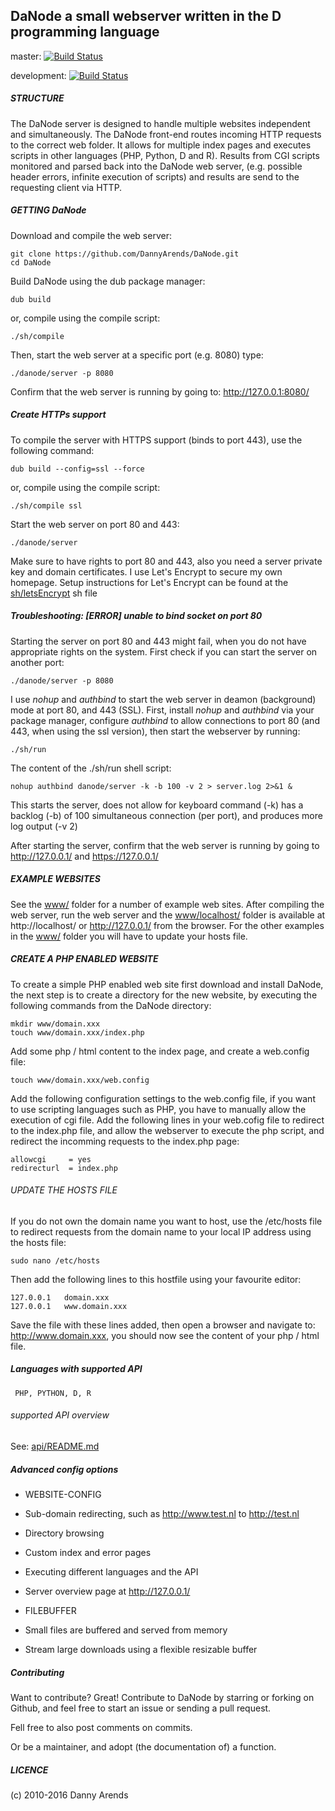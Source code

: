 DaNode a small webserver written in the D programming language
--------------------------------------------------------------

master: [![Build Status](https://travis-ci.org/DannyArends/DaNode.svg?branch=master)](https://travis-ci.org/DannyArends/DaNode)

development: [![Build Status](https://travis-ci.org/DannyArends/DaNode.svg?branch=development)](https://travis-ci.org/DannyArends/DaNode)

##### STRUCTURE

The DaNode server is designed to handle multiple websites independent and simultaneously. 
The DaNode front-end routes incoming HTTP requests to the correct web folder. It allows 
for multiple index pages and executes scripts in other languages (PHP, Python, D and R). 
Results from CGI scripts monitored and parsed back into the DaNode web server, (e.g. 
possible header errors, infinite execution of scripts) and results are send to the 
requesting client via HTTP.

##### GETTING DaNode

Download and compile the web server:

    git clone https://github.com/DannyArends/DaNode.git
    cd DaNode

Build DaNode using the dub package manager:

    dub build

or, compile using the compile script:

    ./sh/compile

Then, start the web server at a specific port (e.g. 8080) type:

    ./danode/server -p 8080

Confirm that the web server is running by going to: http://127.0.0.1:8080/

##### Create HTTPs support

To compile the server with HTTPS support (binds to port 443), use the following command:

    dub build --config=ssl --force

or, compile using the compile script:

    ./sh/compile ssl

Start the web server on port 80 and 443:

    ./danode/server

Make sure to have rights to port 80 and 443, also you need a server private key and domain 
certificates. I use Let's Encrypt to secure my own homepage. Setup instructions for Let's 
Encrypt can be found at the [sh/letsEncrypt](sh/letsEncrypt) sh file

##### Troubleshooting: [ERROR]  unable to bind socket on port 80

Starting the server on port 80 and 443 might fail, when you do not have appropriate 
rights on the system. First check if you can start the server on another port:

    ./danode/server -p 8080

I use _nohup_ and _authbind_ to start the web server in deamon (background) mode at port 80, and 443 (SSL). 
First, install _nohup_ and _authbind_ via your package manager, configure _authbind_ to allow 
connections to port 80 (and 443, when using the ssl version), then start the webserver by running:

    ./sh/run

The content of the ./sh/run shell script:

    nohup authbind danode/server -k -b 100 -v 2 > server.log 2>&1 &

This starts the server, does not allow for keyboard command (-k) has a backlog (-b) 
of 100 simultaneous connection (per port), and produces more log output (-v 2)

After starting the server, confirm that the web server is running by going 
to http://127.0.0.1/ and https://127.0.0.1/

##### EXAMPLE WEBSITES

See the [www/](www/) folder for a number of example web sites. After compiling the web 
server, run the web server and the [www/localhost/](www/localhost/) folder is available 
at http://localhost/ or http://127.0.0.1/ from the browser. For the other examples in 
the [www/](www/) folder you will have to update your hosts file.

##### CREATE A PHP ENABLED WEBSITE

To create a simple PHP enabled web site first download and install DaNode, the next 
step is to create a directory for the new website, by executing the following commands 
from the DaNode directory:

    mkdir www/domain.xxx
    touch www/domain.xxx/index.php

Add some php / html content to the index page, and create a web.config file:

    touch www/domain.xxx/web.config

Add the following configuration settings to the web.config file, if you want to use 
scripting languages such as PHP, you have to manually allow the execution of cgi file. 
Add the following lines in your web.cofig file to redirect to the index.php file, and 
allow the webserver to execute the php script, and redirect the incomming requests to 
the index.php page:

    allowcgi     = yes
    redirecturl  = index.php

###### UPDATE THE HOSTS FILE

If you do not own the domain name you want to host, use the /etc/hosts file to redirect 
requests from the domain name to your local IP address using the hosts file:

    sudo nano /etc/hosts

Then add the following lines to this hostfile using your favourite editor:

    127.0.0.1   domain.xxx
    127.0.0.1   www.domain.xxx

Save the file with these lines added, then open a browser and navigate to: 
http://www.domain.xxx, you should now see the content of your php / html file.

##### Languages with supported API

     PHP, PYTHON, D, R

###### supported API overview

See: [api/README.md](api/README.md)

##### Advanced config options

  - WEBSITE-CONFIG
   - Sub-domain redirecting, such as http://www.test.nl to http://test.nl
   - Directory browsing
   - Custom index and error pages
   - Executing different languages and the API
   - Server overview page at http://127.0.0.1/

  - FILEBUFFER
   - Small files are buffered and served from memory
   - Stream large downloads using a flexible resizable buffer

##### Contributing

Want to contribute? Great! Contribute to DaNode by starring or forking on Github, 
and feel free to start an issue or sending a pull request.

Fell free to also post comments on commits.

Or be a maintainer, and adopt (the documentation of) a function.

##### LICENCE

(c) 2010-2016 Danny Arends

